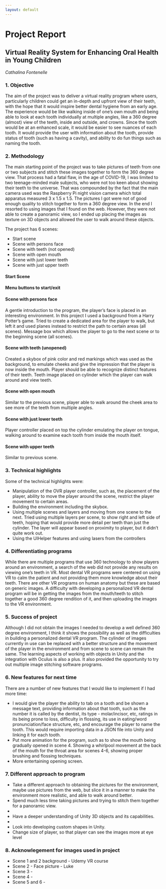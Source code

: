 ```yaml
---
layout: default
---
```


<h1>Project Report</h1>
<h2>Virtual Reality System for Enhancing Oral Health in Young Children</h2>

<p><i>Cathalina Fontenelle</i></p>

<h3>1. Objective</h3>
<p>The aim of the project was to deliver a virtual reality program where users, particularly children could get an in-depth and upfront view of their teeth, with the hope that it would inspire better dental hygiene from an early age. The experience would be like walking inside of one’s own mouth and being able to look at each tooth individually at multiple angles, like a 360 degree (almost) view of the teeth, inside and outside, and crowns. Since the tooth would be at an enhanced scale, it would be easier to see nuances of each tooth. It would provide the user with information about the tooth, provide status of tooth (such as having a cavity), and ability to do  fun things such as naming the tooth.</p>

<h3>2. Methodology</h3>
<p>The main starting point of the project was to take pictures of teeth from one or two subjects and stitch these images together to form the 360 degree view. That process had a fatal flaw, in the age of COVID-19, I was limited to two teenage-minded male subjects, who were not too keen about showing their teeth to the universe. That was compounded by the fact that the main camera used was the Raspberry Pi night vision camera which total apparatus measured 3 x 1.5 x 1.5. The pictures I got were not of good enough quality to stitch together to form a 360 degree view. In the end I resorted to using images that I found on the web. However, they were not able  to create a panoramic view, so I ended up placing the images as texture on 3D objects and allowed the user to walk around these objects.</p>

<p>The project has 6 scenes:<br />
  <ul>
    <li>Start scene</li>
    <li>Scene with persons face</li>
    <li>Scene with teeth (not opened)</li>
    <li>Scene with open mouth</li>
    <li>Scene with just lower teeth</li>
    <li>Scene with just upper teeth</li>
</ul>
</p>
<h4>Start Scene<h4>
  <p>Menu buttons to start/exit</p>
  <h4>Scene with persons face</h4>
<p>A gentle introduction to the program, the player’s face is placed in an interesting environment. In this project I used a background from a Harry Potter’s game. Tried to create a dedicated area for the player to walk, but left it and used planes instead to restrict the path to certain areas (all scenes). Message box which allows the player to go to the next scene or to the beginning scene (all scenes).</p>
  <h4>Scene with teeth (unopened)</h4>
<p>Created a skybox of pink color and red markings which was used as the background, to emulate cheeks and give the impression that the player is now inside the mouth. Player should be able to recognize distinct features of their teeth. Teeth image placed on cylinder which the player can walk around and view teeth.</p>
  <h4>Scene with open mouth</h4>
<p>Similar to the previous scene, player able to walk around the cheek area to see more of the teeth from multiple angles.</p>
  <h4>Scene with just lower teeth</h4>
<p>Player controller placed on top the cylinder emulating the player on tongue, walking around to examine each tooth from inside the mouth itself.</p>
  <h4>Scene with upper teeth</h4>
  <p>Similar to previous scene.</p>

  <h3>3. Technical highlights</h3>
<p>Some of the technical highlights were:<br />
  <ul>
<li>Manipulation of the OVR player controller, such as, the placement of the player, ability to move the player around the scene, restrict the player movement to certain areas.</li>
    <li>Building the environment including the skybox.</li>
<li>Using multiple scenes and layers and moving from one scene to the next. Tried using multiple layers per scene, to show right and left side of teeth, hoping that would provide more detail per teeth than just the cylinder. The layer will appear based on proximity to player, but it didn’t quite work out.</li>
    <li>Using the UIHelper features and using lasers from the controllers</li>
  </ul>
  </p>
  <h3>4. Differentiating programs</h3>
<p>While there are multiple programs that use 360 technology to show players around an environment, a search of the web did not provide any results on viewing one’s teeth in VR. Most dental VR programs were centered on using VR to calm the patient and not providing them more knowledge about their teeth. There are other VR programs on human anatomy but these are based on generic images. A difficulty with developing a personalized VR dental program will be in getting the images from the mouth/teeth to stitch together a good 360 degree rendition of it, and then uploading the images to the VR environment.</p>

  <h3>5. Success of project</h3>
<p>Although I did not obtain the images I needed to develop a well defined 360 degree environment, I think it shows the possibility as well as the difficulties in building a personalized dental VR program. The cylinder of images currently in use can be replaced with a better structure and the movement of the player in the environment and from scene to scene can remain the same. The learning aspects of working with objects in Unity and the integration with Oculus is also a plus. It also provided the opportunity to try out multiple image stitching software programs.</p>

  <h3>6. New features for next time</h3>
<p>There are a number of new features that I would like to implement if I had more time:<br />
  <ul>
<li>I would give the player the ability to tab on a tooth and be shown a message text, providing information about that tooth, such as the number it is called by the dentist, its type - molar/incisor, etc, ratings in its being prone to loss, difficulty in flossing, its use in eating/word pronunciation/face structure, etc, and encourage the player to name the tooth. This would require importing data in a JSON file into Unity and linking it for each tooth.</li>
<li>Put more animation for the program, such as to show the mouth being gradually opened in scene 4. Showing a whirlpool movement at the back of the mouth for the throat area for scenes 4-6, showing proper brushing and flossing techniques.</li>
    <li>More entertaining opening screen.</li>
  </ul>
  </p>

<h3>7. Different approach to program</h3>
<ul>
<li>Take a different approach to obtaining the pictures for the environment, maybe use pictures from the web, but slice it in a manner to make the environment more realistic, and able to walk around better.</li>
<li>Spend much less time taking pictures and trying to stitch them together for a panoramic view. <li>
<li>Have a deeper understanding of Unity 3D objects and its capabilities.<li>
  <li>Look into developing custom shapes in Unity.</li>
  <li>Change size of player, so that player can see the images more at eye level</li>
</ul>

<h3>8. Acknowlegement for images used in project</h3>
<ul>
  <li>Scene 1 and 2 background - Udemy VR course</li>
  <li>Scene 2 - Face picture - Luke </li>
  <li>Scene 3 - </li>
  <li>Scene 4 - </li>
  <li>Scene 5 and 6 - </li>
</ul>
